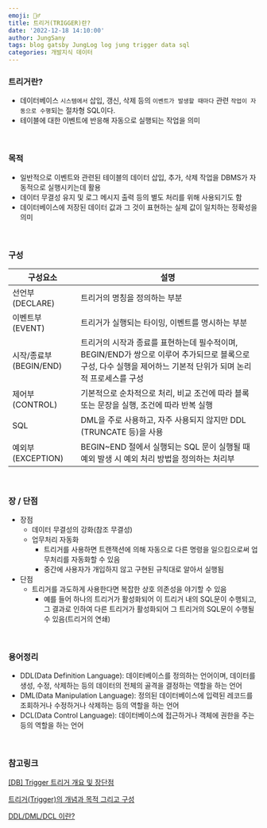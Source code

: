 ```yaml
---
emoji: 🧞‍♂️
title: 트리거(TRIGGER)란?
date: '2022-12-18 14:10:00'
author: JungSany
tags: blog gatsby JungLog log jung trigger data sql
categories: 개발지식 데이터
---
```


### 트리거란?

- 데이터베이스 `시스템에서` 삽입, 갱신, 삭제 등의 `이벤트가 발생할 때마다` 관련 `작업이 자동으로 수행`되는 절차형 SQL이다.
- 테이블에 대한 이벤트에 반응해 자동으로 실행되는 작업을 의미

<br/>

### 목적

- 일반적으로 이벤트와 관련된 테이블의 데이터 삽입, 추가, 삭제 작업을 DBMS가 자동적으로 실행시키는데 활용
- 데이터 무결성 유지 및 로그 메시지 출력 등의 별도 처리를 위해 사용되기도 함
- 데이터베이스에 저장된 데이터 값과 그 것이 표현하는 실제 값이 일치하는 정확성을 의미

<br/>

### 구성

| 구성요소               | 설명                                                                                                                                                             |
| ---------------------- | ---------------------------------------------------------------------------------------------------------------------------------------------------------------- |
| 선언부(DECLARE)        | 트리거의 명칭을 정의하는 부분                                                                                                                                    |
| 이벤트부(EVENT)        | 트리거가 실행되는 타이밍, 이벤트를 명시하는 부분                                                                                                                 |
| 시작/종료부(BEGIN/END) | 트리거의 시작과 종료를 표현하는데 필수적이며, BEGIN/END가 쌍으로 이루어 추가되므로 블록으로 구성, 다수 실행을 제어하느 기본적 단위가 되며 논리적 프로세스를 구성 |
| 제어부(CONTROL)        | 기본적으로 순차적으로 처리, 비교 조건에 따라 블록 또는 문장을 실행, 조건에 따라 반복 실행                                                                        |
| SQL                    | DML을 주로 사용하고, 자주 사용되지 않지만 DDL (TRUNCATE 등)을 사용                                                                                               |
| 예외부(EXCEPTION)      | BEGIN~END 절에서 실행되는 SQL 문이 실행될 때 예외 발생 시 예외 처리 방법을 정의하는 처리부                                                                       |

<br/>

### 장 / 단점

- 장점
  - 데이터 무결성의 강화(참조 무결성)
  - 업무처리 자동화
    - 트리거를 사용하면 트랜잭션에 의해 자동으로 다른 명령을 일으킴으로써 업무처리를 자동화할 수 있음
    - 중간에 사용자가 개입하지 않고 구현된 규칙대로 알아서 실행됨
- 단점
  - 트리거를 과도하게 사용한다면 복잡한 상호 의존성을 야기할 수 있음
    - 예를 들어 하나의 트리거가 활성화되어 이 트리거 내의 SQL문이 수행되고, 그 결과로 인하여 다른 트리거가 활성화되어 그 트리거의 SQL문이 수행될 수 있음(트리거의 연쇄)

<br/>

### 용어정리

- DDL(Data Definition Language): 데이터베이스를 정의하는 언어이며, 데이터를 생성, 수정, 삭제하는 등의 데이터의 전체의 골격을 결정하는 역할을 하는 언어
- DML(Data Manipulation Language): 정의된 데이터베이스에 입력된 레코드를 조회하거나 수정하거나 삭제하는 등의 역할을 하는 언어
- DCL(Data Control Language): 데이터베이스에 접근하거나 객체에 권한을 주는등의 역할을 하는 언어

<br/>

### 참고링크

[[DB] Trigger 트리거 개요 및 장단점](https://runcoding.tistory.com/32)

[트리거(Trigger)의 개념과 목적 그리고 구성](https://computer-science-student.tistory.com/129)

[DDL/DML/DCL 이란?](https://velog.io/@ksk5401/DDL-DML-DCL-%EC%9D%B4%EB%9E%80)

<br/>

```toc

```
